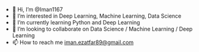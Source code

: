 - 👋 Hi, I’m @Iman1167
- 👀 I’m interested in Deep Learning, Machine Learning, Data Science
- 🌱 I’m currently learning Python and Deep Learning
- 💞️ I’m looking to collaborate on Data Science / Machine Learning / Deep Learning
- 📫 How to reach me iman.ezatfar89@gmail.com

<!---
Iman1167/Iman1167 is a ✨ special ✨ repository because its `README.md` (this file) appears on your GitHub profile.
You can click the Preview link to take a look at your changes.
--->
